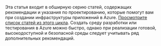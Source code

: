 Эта статья входит в обширную серию статей, содержащих рекомендации и указания по проектированию, которые помогут вам при создании инфраструктуры приложений в Azure. [Просмотрите список статей из этого цикла](#next-steps). Создать среду разработки или тестирования в Azure можно быстро, однако при реализации готовой, высокодоступной и безопасной среды следует учитывать ряд дополнительных рекомендаций.

<!---HONumber=AcomDC_0914_2016-->